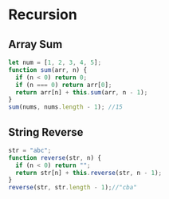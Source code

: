 # Recursion

## Array Sum

```Javascript
let num = [1, 2, 3, 4, 5];
function sum(arr, n) {
  if (n < 0) return 0;
  if (n === 0) return arr[0];
  return arr[n] + this.sum(arr, n - 1);
}
sum(nums, nums.length - 1); //15
```

## String Reverse

```Javascript
str = "abc";
function reverse(str, n) {
  if (n < 0) return "";
  return str[n] + this.reverse(str, n - 1);
}
reverse(str, str.length - 1);//"cba"
```
